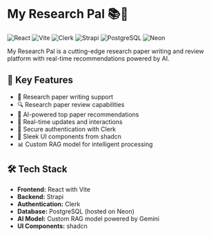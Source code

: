 # My Research Pal 📚🔬

![React](https://img.shields.io/badge/-React-61DAFB?style=flat-square&logo=react&logoColor=black)
![Vite](https://img.shields.io/badge/-Vite-646CFF?style=flat-square&logo=vite&logoColor=white)
![Clerk](https://img.shields.io/badge/-Clerk-6C47FF?style=flat-square&logo=clerk&logoColor=white)
![Strapi](https://img.shields.io/badge/-Strapi-2F2E8B?style=flat-square&logo=strapi&logoColor=white)
![PostgreSQL](https://img.shields.io/badge/-PostgreSQL-336791?style=flat-square&logo=postgresql&logoColor=white)
![Neon](https://img.shields.io/badge/-Neon-FF3131?style=flat-square&logo=neon&logoColor=white)

My Research Pal is a cutting-edge research paper writing and review platform with real-time recommendations powered by AI.

## 🌟 Key Features

- 📝 Research paper writing support
- 🔍 Research paper review capabilities
- 🤖 AI-powered top paper recommendations
- 🔄 Real-time updates and interactions
- 🔐 Secure authentication with Clerk
- 🎨 Sleek UI components from shadcn
- 📊 Custom RAG model for intelligent processing

## 🛠️ Tech Stack

- **Frontend:** React with Vite
- **Backend:** Strapi
- **Authentication:** Clerk
- **Database:** PostgreSQL (hosted on Neon)
- **AI Model:** Custom RAG model powered by Gemini
- **UI Components:** shadcn

